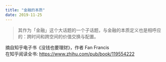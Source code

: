 ```yaml
---
title: "金融的本质"
date: 2019-11-25
---
```


> 其作为「金融」这个大话题的一个子话题，与金融的本质定义也是相呼应的：跨时间和跨空间的价值交换与配置。  

摘自知乎电子书《没钱也要理财》，作者 Fan Francis  
在知乎阅读全书: https://www.zhihu.com/pub/book/119554222